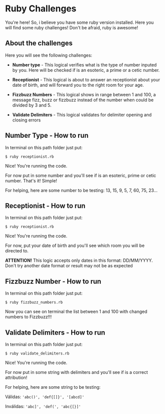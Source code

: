 # Ruby Challenges
You're here! So, i believe you have some ruby version installed.
Here you will find some ruby challenges! Don't be afraid, ruby is awesome!

## About the challenges
Here you will see the following challenges:

- **Number type** - This logical verifies what is the type of number inputed by you. Here will be checked if is an esoteric, a prime or a cetic number.

- **Receptionist** - This logical is about to answer an receptionist about your date of birth, and will forward you to the right room for your age.

- **Fizzbuzz Numbers** - This logical shows in range between 1 and 100, a message fizz, buzz or fizzbuzz instead of the number when could be divided by 3 and 5.

- **Validate Delimiters** - This logical validates for delimiter opening and closing errors

## Number Type - How to run
In terminal on this path folder just put:
```
$ ruby receptionist.rb
```

Nice! You're running the code.

For now put in some number and you'll see if is an esoteric, prime or cetic number. That's it! Simple!

For helping, here are some number to be testing: 13, 15, 9, 5, 7, 60, 75, 23...

## Receptionist - How to run
In terminal on this path folder just put:
```
$ ruby receptionist.rb
```

Nice! You're running the code.

For now, put your date of birth and you'll see which room you will be directed to.

**ATTENTION!** This logic accepts only dates in this format: DD/MM/YYYY. Don't try another date format or result may not be as expected

## Fizzbuzz Number - How to run
In terminal on this path folder just put:
```
$ ruby fizzbuzz_numbers.rb
```

Now you can see on terminal the list between 1 and 100 with changed numbers to Fizzbuzz!!!

## Validate Delimiters - How to run
In terminal on this path folder just put:
```
$ ruby validate_delimiters.rb
```

Nice! You're running the code.

For now put in some string with delimiters and you'll see if is a correct attribution!

For helping, here are some string to be testing:

Válidas: `'abc()', 'def{[]}', '[abcd]'`

Inválidas: `'abc]', 'def(', 'abc{[}]'`
